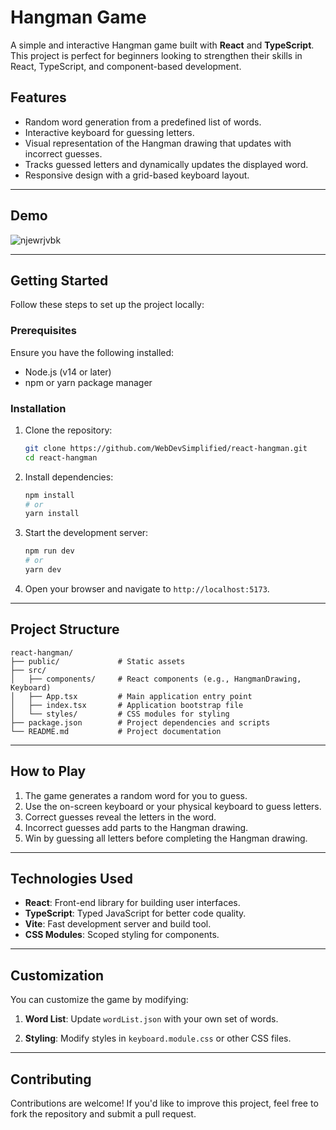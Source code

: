 

# Hangman Game

A simple and interactive Hangman game built with **React** and **TypeScript**. This project is perfect for beginners looking to strengthen their skills in React, TypeScript, and component-based development.

## Features

- Random word generation from a predefined list of words.
- Interactive keyboard for guessing letters.
- Visual representation of the Hangman drawing that updates with incorrect guesses.
- Tracks guessed letters and dynamically updates the displayed word.
- Responsive design with a grid-based keyboard layout.

---

## Demo

![njewrjvbk](https://github.com/user-attachments/assets/5aaaf19b-13dc-48fb-a1c4-6ebcd88b60c2)

---

## Getting Started

Follow these steps to set up the project locally:

### Prerequisites

Ensure you have the following installed:

- Node.js (v14 or later)
- npm or yarn package manager

### Installation

1. Clone the repository:
   ```bash
   git clone https://github.com/WebDevSimplified/react-hangman.git
   cd react-hangman
   ```

2. Install dependencies:
   ```bash
   npm install
   # or
   yarn install
   ```

3. Start the development server:
   ```bash
   npm run dev
   # or
   yarn dev
   ```

4. Open your browser and navigate to `http://localhost:5173`.

---

## Project Structure

```plaintext
react-hangman/
├── public/             # Static assets
├── src/
│   ├── components/     # React components (e.g., HangmanDrawing, Keyboard)
│   ├── App.tsx         # Main application entry point
│   ├── index.tsx       # Application bootstrap file
│   └── styles/         # CSS modules for styling
├── package.json        # Project dependencies and scripts
└── README.md           # Project documentation
```

---

## How to Play

1. The game generates a random word for you to guess.
2. Use the on-screen keyboard or your physical keyboard to guess letters.
3. Correct guesses reveal the letters in the word.
4. Incorrect guesses add parts to the Hangman drawing.
5. Win by guessing all letters before completing the Hangman drawing.

---

## Technologies Used

- **React**: Front-end library for building user interfaces.
- **TypeScript**: Typed JavaScript for better code quality.
- **Vite**: Fast development server and build tool.
- **CSS Modules**: Scoped styling for components.

---

## Customization

You can customize the game by modifying:

1. **Word List**:
   Update `wordList.json` with your own set of words.

2. **Styling**:
   Modify styles in `keyboard.module.css` or other CSS files.

---

## Contributing

Contributions are welcome! If you'd like to improve this project, feel free to fork the repository and submit a pull request.





